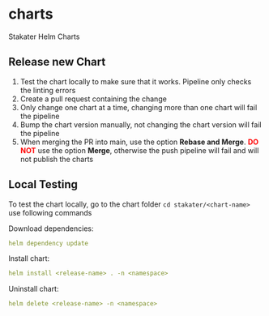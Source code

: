 # charts

Stakater Helm Charts

## Release new Chart

1. Test the chart locally to make sure that it works. Pipeline only checks the linting errors
2. Create a pull request containing the change
3. Only change one chart at a time, changing more than one chart will fail the pipeline
4. Bump the chart version manually, not changing the chart version will fail the pipeline
5. When merging the PR into main, use the option **Rebase and Merge**. <span style="color:red"> **DO NOT** </span> use the option **Merge**, otherwise the push pipeline will fail and will not publish the charts

## Local Testing

To test the chart locally, go to the chart folder `cd stakater/<chart-name>` use following commands

Download dependencies:

```yaml
helm dependency update
```

Install chart:

```yaml
helm install <release-name> . -n <namespace>
```

Uninstall chart:

```yaml
helm delete <release-name> -n <namespace>
```
